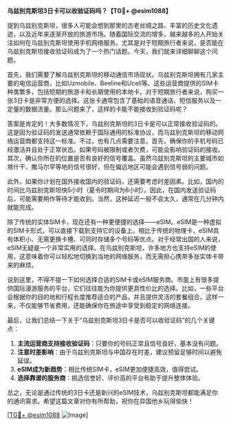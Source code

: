 **乌兹别克斯坦3日卡可以收验证码吗？【TG💪+ @esim1088】**

提到乌兹别克斯坦，很多人可能会想到那里的古老丝绸之路、丰富的历史文化遗迹，以及近年来逐渐开放的旅游市场。随着国际交流的增多，越来越多的人开始关注如何在乌兹别克斯坦使用手机网络服务。尤其是对于短期旅行者来说，是否能在乌兹别克斯坦接收验证码成为了一个热门话题。今天，我们就来详细聊聊这个问题。

首先，我们需要了解乌兹别克斯坦的移动通信市场现状。乌兹别克斯坦拥有几家主要的电信运营商，比如Uzmobile、Beeline和Ucell等。这些运营商提供的SIM卡种类繁多，包括短期的旅游卡和长期使用的本地卡。对于短期旅行者来说，购买一张3日卡是非常方便的选择。这张卡通常包含了基础的语音通话、短信服务以及一定量的数据流量。那么问题来了，这样的卡能不能接收到验证码呢？

答案是肯定的！大多数情况下，乌兹别克斯坦的3日卡是可以正常接收验证码的。这是因为验证码的发送通常依赖于国际通用的标准协议，而乌兹别克斯坦的移动网络运营商都支持这一标准。不过，也有几点需要注意。首先，确保你的手机号码已经激活并且处于正常状态。如果号码被限制或者欠费，可能会影响验证码的接收。其次，确认你所在的位置是否有良好的信号覆盖。虽然乌兹别克斯坦的主要城市如塔什干、撒马尔罕等地的信号很好，但在偏远地区可能会遇到信号弱的问题。

此外，如果你计划在国外接收国内的验证码，还需要考虑时差因素。比如，国内的时间比乌兹别克斯坦快5小时（夏令时期间为6小时）。因此，在国内发送验证码后，可能需要稍作等待才能收到。当然，这种延迟一般不会太久，通常在几分钟内就能完成。

除了传统的实体SIM卡，现在还有一种更便捷的选择——eSIM。eSIM是一种虚拟的SIM卡形式，可以直接下载到支持它的设备上。相比于传统的物理卡，eSIM具有体积小、无需更换卡槽、可同时存储多个号码等优点。对于经常出国的人来说，eSIM无疑是一个非常实用的选择。在乌兹别克斯坦，许多地方也支持eSIM的使用，这意味着你可以轻松地切换到当地的网络服务，而无需担心携带多张实体卡带来的麻烦。

说到这里，不得不提一下如何选择合适的SIM卡或eSIM服务商。市面上有很多提供国际漫游服务的平台，它们往往能为你提供更具性价比的选择。比如，一些平台会根据你的目的地和行程长度推荐适合的产品，并且提供灵活的套餐组合。这样一来，不仅能够节省费用，还能确保你在旅途中享受到稳定的网络连接。

最后，让我们总结一下关于“乌兹别克斯坦3日卡是否可以收验证码”的几个关键点：
1. **主流运营商支持接收验证码**：只要你的号码正常且信号良好，基本没有问题。
2. **注意时差影响**：由于乌兹别克斯坦与中国存在时差，建议预留足够时间以避免延误。
3. **eSIM成为新趋势**：相比传统SIM卡，eSIM更加便捷高效，值得尝试。
4. **选择靠谱的服务商**：挑选信誉好、评价高的平台有助于提升整体体验。

总之，无论是通过传统的3日卡还是新兴的eSIM技术，乌兹别克斯坦都能满足你的通讯需求。希望这篇文章对你有所帮助，祝你在异国他乡玩得愉快！

[[TG💪+ @esim1088](https://t.me/s/esim1088) ![Image](https://i.postimg.cc/4NQfJmqS/Snipaste-2025-05-13-00-14-12.png)]